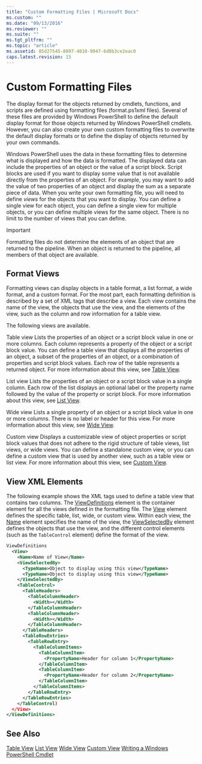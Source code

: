 ```yaml
---
title: "Custom Formatting Files | Microsoft Docs"
ms.custom: ""
ms.date: "09/13/2016"
ms.reviewer: ""
ms.suite: ""
ms.tgt_pltfrm: ""
ms.topic: "article"
ms.assetid: 85d27545-8097-4010-9947-6d8b3ce2eac0
caps.latest.revision: 15
---
```

# Custom Formatting Files
The display format for the objects returned by cmdlets, functions, and scripts are defined using formatting files (format.ps1xml files). Several of these files are provided by Windows PowerShell to define the default display format for those objects returned by Windows PowerShell cmdlets. However, you can also create your own custom formatting files to overwrite the default display formats or to define the display of objects returned by your own commands.

 Windows PowerShell uses the data in these formatting files to determine what is displayed and how the data is formatted. The displayed data can include the properties of an object or the value of a script block.  Script blocks are used if you want to display some value that is not available directly from the properties of an object. For example, you may want to add the value of two properties of an object and display the sum as a separate piece of data. When you write your own formatting file, you will need to define *views* for the objects that you want to display. You can define a single view for each object, you can define a single view for multiple objects, or you can define multiple views for the same object. There is no limit to the number of views that you can define.

> [!IMPORTANT]
>  Formatting files do not determine the elements of an object that are returned to the pipeline. When an object is returned to the pipeline, all members of that object are available.

## Format Views
 Formatting views can display objects in a table format, a list format, a wide format, and a custom format. For the most part, each formatting definition is described by a set of XML tags that describe a view. Each view contains the name of the view, the objects that use the view, and the elements of the view, such as the column and row information for a table view.

 The following views are available.

 Table view
 Lists the properties of an object or a script block value in one or more columns. Each column represents a property of the object or a script block value. You can define a table view that displays all the properties of an object, a subset of the properties of an object, or a combination of properties and script block values. Each row of the table represents a returned object. For more information about this view, see [Table View](../format/creating-a-table-view.md).

 List view
 Lists the properties of an object or a script block value in a single column. Each row of the list displays an optional label or the property name followed by the value of the property or script block. For more information about this view, see [List View](../format/creating-a-list-view.md).

 Wide view
 Lists a single property of an object or a script block value in one or more columns. There is no label or header for this view. For more information about this view, see [Wide View](../format/creating-a-wide-view.md).

 Custom view
 Displays a customizable view of object properties or script block values that does not adhere to the rigid structure of table views, list views, or wide views. You can define a standalone custom view, or you can define a custom view that is used by another view, such as a table view or list view. For more information about this view, see [Custom View](../format/creating-custom-controls.md).

## View XML Elements
 The following example shows the XML tags used to define a table view that contains two columns. The [ViewDefinitions](../format/viewdefinitions-element-format.md) element is the container element for all the views defined in the formatting file. The [View](../format/view-element-format.md) element defines the specific table, list, wide, or custom view. Within each view, the [Name](../format/name-element-for-view-format.md) element specifies the name of the view, the [ViewSelectedBy](../format/viewselectedby-element-format.md) element defines the objects that use the view, and the different control elements (such as the `TableControl` element) define the format of the view.

```xml
ViewDefinitions
  <View>
    <Name>Name of View</Name>
    <ViewSelectedBy>
      <TypeName>Object to display using this view</TypeName>
      <TypeName>Object to display using this view</TypeName>
    </ViewSelectedBy>
    <TableControl>
      <TableHeaders>
        <TableColumnHeader>
          <Width></Width>
        </TableColumnHeader>
        <TableColumnHeader>
          <Width></Width>
        </TableColumnHeader>
      </TableHeaders>
      <TableRowEntries>
        <TableRowEntry>
          <TableColumnItems>
            <TableColumnItem>
              <PropertyName>Header for column 1</PropertyName>
            </TableColumnItem>
            <TableColumnItem>
              <PropertyName>Header for column 2</PropertyName>
            </TableColumnItem>
          </TableColumnItems>
        </TableRowEntry>
      </TableRowEntries>
    </TableControl)
  </View>
</ViewDefinitions>

```

## See Also
 [Table View](../format/creating-a-table-view.md)
 [List View](../format/creating-a-list-view.md)
 [Wide View](../format/creating-a-wide-view.md)
 [Custom View](../format/creating-custom-controls.md)
 [Writing a Windows PowerShell Cmdlet](./writing-a-windows-powershell-cmdlet.md)
